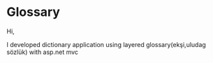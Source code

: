 # Glossary

Hi,

I developed dictionary application using layered glossary(ekşi,uludag sözlük) with asp.net mvc
